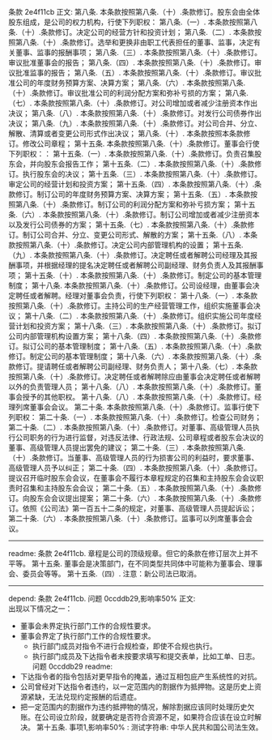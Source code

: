 条款 2e4f11cb 正文:
第八条. 本条款按照第八条.（十）.条款修订。股东会由全体股东组成，是公司的权力机构，行使下列职权：
第八条.（一）. 本条款按照第八条.（十）.条款修订。决定公司的经营方针和投资计划；
第八条.（二）. 本条款按照第八条.（十）.条款修订。选举和更换非由职工代表担任的董事、监事，决定有关董事、监事的报酬事项；
第八条.（三）. 本条款按照第八条.（十）.条款修订。审议批准董事会的报告；
第八条.（四）. 本条款按照第八条.（十）.条款修订。审议批准监事的报告；
第八条.（五）. 本条款按照第八条.（十）.条款修订。审议批准公司的年度财务预算方案、决算方案；
第八条.（六）. 本条款按照第八条.（十）.条款修订。审议批准公司的利润分配方案和弥补亏损的方案；
第八条.（七）. 本条款按照第八条.（十）.条款修订。对公司增加或者减少注册资本作出决议；
第八条.（八）. 本条款按照第八条.（十）.条款修订。对发行公司债券作出决议；
第八条.（九）. 本条款按照第八条.（十）.条款修订。对公司合并、分立、解散、清算或者变更公司形式作出决议；
第八条.（十）. 本条款按照本条款修订。修改公司章程；
第十五条. 本条款按照第八条.（十）.条款修订。董事会行使下列职权：：
第十五条.（一）. 本条款按照第八条.（十）.条款修订。负责召集股东会，并向股东会报告工作；
第十五条.（二）. 本条款按照第八条.（十）.条款修订。执行股东会的决议；
第十五条.（三）. 本条款按照第八条.（十）.条款修订。审定公司的经营计划和投资方案；
第十五条.（四）. 本条款按照第八条.（十）.条款修订。制订公司的年度财务预算方案、决算方案；
第十五条.（五）. 本条款按照第八条.（十）.条款修订。制订公司的利润分配方案和弥补亏损方案；
第十五条.（六）. 本条款按照第八条.（十）.条款修订。制订公司增加或者减少注册资本以及发行公司债券的方案；
第十五条.（七）. 本条款按照第八条.（十）.条款修订。制订公司合并、分立、变更公司形式、解散的方案；
第十五条.（八）. 本条款按照第八条.（十）.条款修订。决定公司内部管理机构的设置；
第十五条.（九）. 本条款按照第八条.（十）.条款修订。决定聘任或者解聘公司经理及其报酬事项，并根据经理的提名决定聘任或者解聘公司副经理、财务负责人及其报酬事项；
第十五条.（十）. 本条款按照第八条.（十）.条款修订。制定公司的基本管理制度；
第十八条. 本条款按照第八条.（十）.条款修订。公司设经理，由董事会决定聘任或者解聘。经理对董事会负责，行使下列职权：
第十八条.（一）. 本条款按照第八条.（十）.条款修订。主持公司的生产经营管理工作，组织实施董事会决议；
第十八条.（二）. 本条款按照第八条.（十）.条款修订。组织实施公司年度经营计划和投资方案；
第十八条.（三）. 本条款按照第八条.（十）.条款修订。拟订公司内部管理机构设置方案；
第十八条.（四）. 本条款按照第八条.（十）.条款修订。拟订公司的基本管理制度；
第十八条.（五）. 本条款按照第八条.（十）.条款修订。制定公司的基本管理制度；
第十八条.（六）. 本条款按照第八条.（十）.条款修订。提请聘任或者解聘公司副经理、财务负责人；
第十八条.（七）. 本条款按照第八条.（十）.条款修订。决定聘任或者解聘除应由董事会决定聘任或者解聘以外的负责管理人员；
第十八条.（八）. 本条款按照第八条.（十）.条款修订。董事会授予的其他职权。
第十八条.（八）. 本条款按照第八条.（十）.条款修订。经理列席董事会会议。
第二十条. 本条款按照第八条.（十）.条款修订。监事行使下列职权：
第二十条.（一）. 本条款按照第八条.（十）.条款修订。检查公司财务；
第二十条.（二）. 本条款按照第八条.（十）.条款修订。对董事、高级管理人员执行公司职务的行为进行监督，对违反法律、行政法规、公司章程或者股东会决议的董事、高级管理人员提出罢免的建议；
第二十条.（三）. 本条款按照第八条.（十）.条款修订。当董事、高级管理人员的行为损害公司的利益时，要求董事、高级管理人员予以纠正；
第二十条.（四）. 本条款按照第八条.（十）.条款修订。提议召开临时股东会会议，在董事会不履行本章程规定的召集和主持股东会会议职责时召集和主持股东会会议；
第二十条.（五）. 本条款按照第八条.（十）.条款修订。向股东会会议提出提案；
第二十条.（六）. 本条款按照第八条.（十）.条款修订。依照《公司法》第一百五十二条的规定，对董事、高级管理人员提起诉讼； 
第二十条.（六）. 本条款按照第八条.（十）.条款修订。监事可以列席董事会会议。

---
readme:
条款 2e4f11cb. 章程是公司的顶级规章。但它的条款在修订层次上并不平等。
第十五条. 董事会是决策部门，在不同类型共同体中可能称为董事会、理事会、委员会等等。
第十五条.（四）. 注意：新公司法已取消。

---
depend:
条款 2e4f11cb.
问题 0ccddb29,影响率50% 正文:  
出现以下情况之一：
- 董事会未界定执行部门工作的合规性要求。
- 董事会界定了执行部门工作的合规性要求。
  - 执行部门成员对指令不进行合规检查，即使不合规也执行。
  - 执行部门成员及下达指令者未按要求填写和提交表单，比如工单、日志。
问题 0ccddb29 readme:
- 下达指令者的指令包括对更早指令的掩盖，通过互相包庇产生系统性的对抗。
- 公司曾经对下达指令者违约，以一定范围内的割据作为抵押物。这是历史上资源紧缺，无法兑现约定报酬的后遗症。
- 把一定范围内的割据作为违约抵押物的情况，解除割据应该同时处理历史欠账。在公司设立阶段，就要确定是否符合资源不足，如果符合应该在设立时解决。
第十五条.
事项1,影响率50% :
测试字符串: 中华人民共和国公司法生效。
